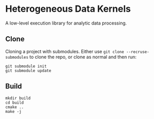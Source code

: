 # Heterogeneous Data Kernels

A low-level execution library for analytic data processing. 

## Clone

Cloning a project with submodules. Either use `git clone --recruse-submodules` to clone the repo, or clone as normal and then run:

```
git submodule init
git submodule update
```

## Build

```
mkdir build
cd build
cmake ..
make -j
```
